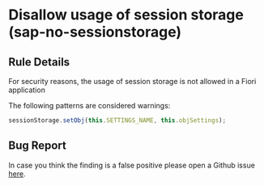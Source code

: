 # Disallow usage of session storage (sap-no-sessionstorage)

## Rule Details

For security reasons, the usage of session storage is not allowed in a Fiori application

The following patterns are considered warnings:

```js
sessionStorage.setObj(this.SETTINGS_NAME, this.objSettings);
```

## Bug Report

In case you think the finding is a false positive please open a Github issue [here](https://github.com/SAP/open-ux-tools/issues).
